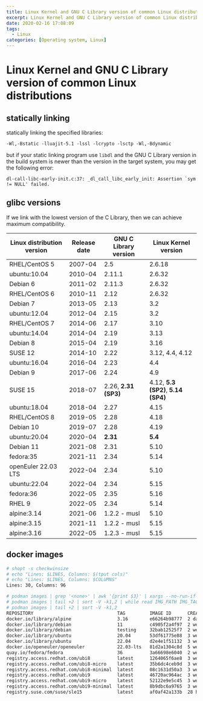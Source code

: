 ```yaml
---
title: Linux Kernel and GNU C Library version of common Linux distributions
excerpt: Linux Kernel and GNU C Library version of common Linux distributions
date: 2020-02-16 17:08:09
tags:
  - Linux
categories: [Operating system, Linux]
---
```


# Linux Kernel and GNU C Library version of common Linux distributions

## statically linking

statically linking the specified libraries:

    -Wl,-Bstatic -lluajit-5.1 -lssl -lcrypto -lsctp -Wl,-Bdynamic

but if your static linking program use `libdl` and the GNU C Library version in the build system is newer than the version in the target system, you may get the following error:

    dl-call-libc-early-init.c:37: _dl_call_libc_early_init: Assertion `sym != NULL' failed.

## glibc versions

If we link with the lowest version of the C Library, then we can achieve maximum compatibility.

Linux distribution version | Release date   | GNU C Library version | Linux Kernel version
---------------------------|----------------|-----------------------|---------------------
RHEL/CentOS 5              | 2007-04        | 2.5                   | 2.6.18
ubuntu:10.04               | 2010-04        | 2.11.1                | 2.6.32
Debian 6                   | 2011-02        | 2.11.3                | 2.6.32
RHEL/CentOS 6              | 2010-11        | 2.12                  | 2.6.32
Debian 7                   | 2013-05        | 2.13                  | 3.2
ubuntu:12.04               | 2012-04        | 2.15                  | 3.2
RHEL/CentOS 7              | 2014-06        | 2.17                  | 3.10
ubuntu:14.04               | 2014-04        | 2.19                  | 3.13
Debian 8                   | 2015-04        | 2.19                  | 3.16
SUSE 12                    | 2014-10        | 2.22                  | 3.12, 4.4, 4.12
ubuntu:16.04               | 2016-04        | 2.23                  | 4.4
Debian 9                   | 2017-06        | 2.24                  | 4.9
SUSE 15                    | 2018-07        | 2.26, **2.31 (SP3)**  | 4.12, **5.3 (SP2)**, **5.14 (SP4)**
ubuntu:18.04               | 2018-04        | 2.27                  | 4.15
RHEL/CentOS 8              | 2019-05        | 2.28                  | 4.18
Debian 10                  | 2019-07        | 2.28                  | 4.19
ubuntu:20.04               | 2020-04        | **2.31**              | **5.4**
Debian 11                  | 2021-08        | 2.31                  | 5.10
fedora:35                  | 2021-11        | 2.34                  | 5.14
openEuler 22.03 LTS        | 2022-04        | 2.34                  | 5.10
ubuntu:22.04               | 2022-04        | 2.34                  | 5.15
fedora:36                  | 2022-05        | 2.35                  | 5.16
RHEL 9                     | 2022-05        | 2.34                  | 5.14
alpine:3.14                | 2021-06        | 1.2.2  - musl         | 5.10
alpine:3.15                | 2021-11        | 1.2.2  - musl         | 5.15
alpine:3.16                | 2022-05        | 1.2.3  - musl         | 5.15

## docker images

```bash
# shopt -s checkwinsize
# echo "Lines: $LINES, Columns: $(tput cols)"
# echo "Lines: $LINES, Columns: $COLUMNS"
Lines: 30, Columns: 96

# podman images | grep '<none>' | awk '{print $3}' | xargs --no-run-if-empty podman rmi
# podman images | tail +2 | sort -V -k1,2 | while read IMG_PATH IMG_TAG REST; do date;echo podman pull $IMG_PATH:$IMG_TAG; podman pull $IMG_PATH:$IMG_TAG; echo; done
# podman images | tail +2 | sort -V -k1,2
REPOSITORY                               TAG         IMAGE ID      CREATED       SIZE
docker.io/library/alpine                 3.16        e66264b98777  2 days ago    5.82 MB
docker.io/library/debian                 11          c4905f2a4f97  2 weeks ago   129 MB
docker.io/library/debian                 testing     32bab12525f7  2 weeks ago   124 MB
docker.io/library/ubuntu                 20.04       53df61775e88  3 weeks ago   75.1 MB
docker.io/library/ubuntu                 22.04       d2e4e1f51132  3 weeks ago   80.3 MB
docker.io/openeuler/openeuler            22.03-lts   81d2a1304c8d  5 weeks ago   221 MB
quay.io/fedora/fedora                    36          3a66698e6040  2 weeks ago   169 MB
registry.access.redhat.com/ubi8          latest      1264065f6ae8  3 weeks ago   225 MB
registry.access.redhat.com/ubi8-micro    latest      35b6dc4ceb9d  3 weeks ago   29.4 MB
registry.access.redhat.com/ubi8-minimal  latest      08c1631d50a3  3 weeks ago   94.8 MB
registry.access.redhat.com/ubi9          latest      46720ac964ac  3 weeks ago   229 MB
registry.access.redhat.com/ubi9-micro    latest      52122e9e5c45  3 weeks ago   26.2 MB
registry.access.redhat.com/ubi9-minimal  latest      8b9dbc6a9765  3 weeks ago   129 MB
registry.suse.com/suse/sle15             latest      af0af42a133b  28 hours ago  119 MB

```
